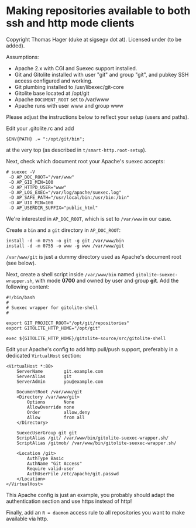 # Making repositories available to both ssh and http mode clients

Copyright Thomas Hager (duke at sigsegv dot at).  Licensed under (to be
added).

Assumptions:

  * Apache 2.x with CGI and Suexec support installed.
  * Git and Gitolite installed with user "git" and group "git", and pubkey SSH
    access configured and working.
  * Git plumbing installed to /usr/libexec/git-core
  * Gitolite base located at /opt/git
  * Apache `DOCUMENT_ROOT` set to /var/www
  * Apache runs with user www and group www

Please adjust the instructions below to reflect your setup (users and paths).

Edit your .gitolite.rc and add

    $ENV{PATH} .= ":/opt/git/bin";

at the very top (as described in `t/smart-http.root-setup`).

Next, check which document root your Apache's suexec accepts:

    # suexec -V
     -D AP_DOC_ROOT="/var/www"
     -D AP_GID_MIN=100
     -D AP_HTTPD_USER="www"
     -D AP_LOG_EXEC="/var/log/apache/suexec.log"
     -D AP_SAFE_PATH="/usr/local/bin:/usr/bin:/bin"
     -D AP_UID_MIN=100
     -D AP_USERDIR_SUFFIX="public_html"

We're interested in `AP_DOC_ROOT`, which is set to `/var/www` in our case.

Create a `bin` and a `git` directory in `AP_DOC_ROOT`:

    install -d -m 0755 -o git -g git /var/www/bin
    install -d -m 0755 -o www -g www /var/www/git

`/var/www/git` is just a dummy directory used as Apache's document root (see below).

Next, create a shell script inside `/var/www/bin` named `gitolite-suexec-wrapper.sh`,
with mode **0700** and owned by user and group **git**. Add the following content:

    #!/bin/bash
    #
    # Suexec wrapper for gitolite-shell
    #

    export GIT_PROJECT_ROOT="/opt/git/repositories"
    export GITOLITE_HTTP_HOME="/opt/git"

    exec ${GITOLITE_HTTP_HOME}/gitolite-source/src/gitolite-shell

Edit your Apache's config to add http pull/push support, preferably in
a dedicated `VirtualHost` section:

    <VirtualHost *:80>
        ServerName        git.example.com
        ServerAlias       git
        ServerAdmin       you@example.com

        DocumentRoot /var/www/git
        <Directory /var/www/git>
            Options       None
            AllowOverride none
            Order         allow,deny
            Allow         from all
        </Directory>

        SuexecUserGroup git git
        ScriptAlias /git/ /var/www/bin/gitolite-suexec-wrapper.sh/
        ScriptAlias /gitmob/ /var/www/bin/gitolite-suexec-wrapper.sh/

        <Location /git>
            AuthType Basic
            AuthName "Git Access"
            Require valid-user
            AuthUserFile /etc/apache/git.passwd
        </Location>
    </VirtualHost>

This Apache config is just an example, you probably should adapt the authentication
section and use https instead of http!

Finally, add an `R = daemon` access rule to all repositories you want to
make available via http.

